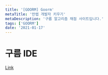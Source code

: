 ```yaml
---
title: '[GOORM] Goorm'
metaTitle: '만렙 개발자 키우기'
metaDescription: '구름 알고리즘 채점 사이트입니다.'
tags: ['GOORM']
date: '2021-01-17'
---
```


# 구름 IDE

[Link](https://level.goorm.io/?_ga=2.130865935.1236029091.1610815174-1865679688.1610431860)
